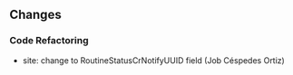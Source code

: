 ## Changes

### Code Refactoring

* site: change to RoutineStatusCrNotifyUUID field (Job Céspedes Ortiz)
